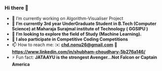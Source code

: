 ### Hi there 👋 ###

- 🔭 I’m currently working on Algorithm-Visualiser Project
- 🌱 **I’m currently 3rd year UnderGraduate Student in B.Tech (Computer Science) at Maharaja Surajmal           institute of Technology ( GGSIPU )**
- 🌻 **I’m looking to explore the field of Study (Machine Learning).**
- 🤔 **I also participate in Competitive Coding Competitions**
- 📫 How to reach me:  ✉️ **chd.nonu26@gmail.com**  👔 **https://www.linkedin.com/in/shubham-choudhary-5b276a146/**
- ⚡ Fun fact: **JATAAYU is the strongest Avenger...Not Falcon or Captain America**

